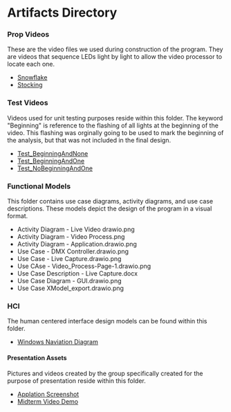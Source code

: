 # Artifacts Directory

### Prop Videos

These are the video files we used during construction of the program. They are videos that sequence LEDs light by light to allow the video processor to locate each one.

- [Snowflake](PXL_20210927_035523415.mp4)
- [Stocking](PXL_20210927_040513568.mp4)

### Test Videos

Videos used for unit testing purposes reside within this folder. The keyword "Beginning" is reference to the flashing of all lights at the beginning of the video. This flashing was orginally going to be used to mark the beginning of the analysis, but that was not included in the final design.

- [Test_BeginningAndNone](Test_BeginningAndNone.mp4)
- [Test_BeginningAndOne](Test_BeginningAndOne.mp4)
- [Test_NoBeginningAndOne](Test_NoBeginningAndOne.mp4)

### Functional Models

This folder contains use case diagrams, activity diagrams, and use case descriptions. These models depict the design of the program in a visual format.

- Activity Diagram - Live Video drawio.png
- Activity Diagram - Video Process.png
- Activity Diagram - Application.drawio.png
- Use Case - DMX Controller.drawio.png
- Use Case - Live Capture.drawio.png
- Use CAse - Video_Process-Page-1.drawio.png
- Use Case Description - Live Capture.docx
- Use Case Diagram - GUI.drawio.png
- Use Case XModel_export.drawio.png

### HCI

The human centered interface design models can be found within this folder.

- [Windows Naviation Diagram](WND.drawio.pdf)

#### Presentation Assets

Pictures and videos created by the group specifically created for the purpose of presentation reside within this folder. 

- [Applation Screenshot](ApplicationScreenshot.png)
- [Midterm Video Demo](Video_Demo.mp4)
